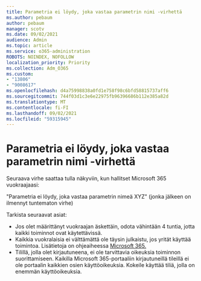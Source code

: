 ```yaml
---
title: Parametria ei löydy, joka vastaa parametrin nimi -virhettä
ms.author: pebaum
author: pebaum
manager: scotv
ms.date: 09/02/2021
audience: Admin
ms.topic: article
ms.service: o365-administration
ROBOTS: NOINDEX, NOFOLLOW
localization_priority: Priority
ms.collection: Adm_O365
ms.custom:
- "13806"
- "9008617"
ms.openlocfilehash: d4a75998838a0fd1e758f98c6bfd58815737aff6
ms.sourcegitcommit: 744f03d1c3e6e22975fb96396686b112e385a82d
ms.translationtype: MT
ms.contentlocale: fi-FI
ms.lasthandoff: 09/02/2021
ms.locfileid: "59315945"
---
```

# <a name="getting-a-parameter-cannot-be-found-that-matches-parameter-name-error"></a>Parametria ei löydy, joka vastaa parametrin nimi -virhettä

Seuraava virhe saattaa tulla näkyviin, kun hallitset Microsoft 365 vuokraajaasi:

"Parametria ei löydy, joka vastaa parametrin nimeä XYZ" (jonka jälkeen on ilmennyt tuntematon virhe)

Tarkista seuraavat asiat:

- Jos olet määrittänyt vuokraajan äskettäin, odota vähintään 4 tuntia, jotta kaikki toiminnot ovat käytettävissä.
- Kaikkia vuokralaisia ei välttämättä ole täysin julkaistu, jos yrität käyttää toimintoa. Lisätietoja on ohjeaiheessa [Microsoft 365.](https://www.microsoft.com/microsoft-365/roadmap)
- Tilillä, jolla olet kirjautuneena, ei ole tarvittavia oikeuksia toiminnon suorittamiseen. Kaikilla Microsoft 365-portaaliin kirjautuneillä tileillä ei ole portaalin kaikkien osien käyttöoikeuksia. Kokeile käyttää tiliä, jolla on enemmän käyttöoikeuksia.

